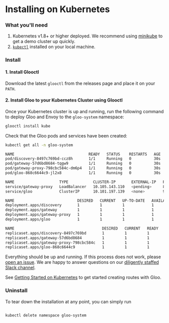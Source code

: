 # Installing on Kubernetes

### What you'll need

1. Kubernetes v1.8+ or higher deployed. We recommend using [minikube](https://kubernetes.io/docs/getting-started-guides/minikube/) to get a demo cluster up quickly.
1. [`kubectl`](https://kubernetes.io/docs/tasks/tools/install-kubectl/) installed on your local machine.

### Install

#### 1. Install Glooctl

Download the latest `glooctl` from the releases page and place it on your `PATH`. 


#### 2. Install Gloo to your Kubernetes Cluster using Glooctl

Once your Kubernetes cluster is up and running, run the following command to deploy Gloo and Envoy to the `gloo-system` namespace:

```bash
glooctl install kube 
```

Check that the Gloo pods and services have been created:

```bash
kubectl get all -n gloo-system

NAME                                 READY   STATUS    RESTARTS   AGE
pod/discovery-8497c769bd-ccz8h       1/1     Running   0          30s
pod/gateway-57d6bd8684-tqgw9         1/1     Running   0          30s
pod/gateway-proxy-798cbc584c-dm6p4   1/1     Running   0          30s
pod/gloo-868c6644c9-jl2x8            1/1     Running   0          30s

NAME                    TYPE           CLUSTER-IP       EXTERNAL-IP   PORT(S)          AGE
service/gateway-proxy   LoadBalancer   10.105.143.110   <pending>     8080:32218/TCP   30s
service/gloo            ClusterIP      10.101.197.139   <none>        9977/TCP         30s

NAME                            DESIRED   CURRENT   UP-TO-DATE   AVAILABLE   AGE
deployment.apps/discovery       1         1         1            1           30s
deployment.apps/gateway         1         1         1            1           30s
deployment.apps/gateway-proxy   1         1         1            1           30s
deployment.apps/gloo            1         1         1            1           31s

NAME                                       DESIRED   CURRENT   READY   AGE
replicaset.apps/discovery-8497c769bd       1         1         1       30s
replicaset.apps/gateway-57d6bd8684         1         1         1       30s
replicaset.apps/gateway-proxy-798cbc584c   1         1         1       30s
replicaset.apps/gloo-868c6644c9            1         1         1       30s
```

Everything should be up and running. If this process does not work, please [open an issue](https://github.com/solo-io/gloo/issues/new). We are happy to answer
questions on our [diligently staffed Slack channel](https://slack.solo.io/).

See [Getting Started on Kubernetes](../getting_started/kubernetes/1.md) to get started creating routes with Gloo.


### Uninstall 

To tear down the installation at any point, you can simply run

```bash

kubectl delete namespace gloo-system
```

<!-- end -->